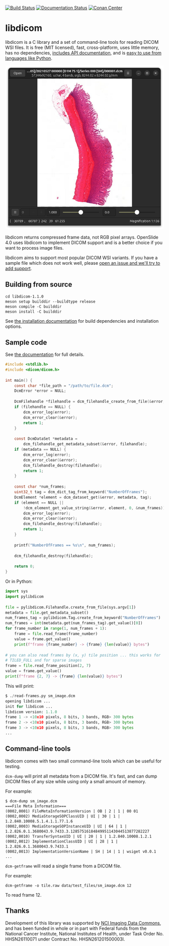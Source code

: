 [![Build
Status](https://github.com/ImagingDataCommons/libdicom/actions/workflows/run_unit_tests.yml/badge.svg)](https://github.com/ImagingDataCommons/libdicom/actions)
[![Documentation Status](https://readthedocs.org/projects/libdicom/badge/?version=latest)](https://libdicom.readthedocs.io/en/latest/?badge=latest)
[![Conan Center](https://img.shields.io/conan/v/libdicom)](https://conan.io/center/recipes/libdicom)

# libdicom

libdicom is a C library and a set of command-line tools
for reading DICOM WSI files. It is free (MIT licensed), fast,
cross-platform, uses little memory, has no dependencies, [includes API
documentation](https://libdicom.readthedocs.io), and is [easy to use from
languages like Python](https://github.com/jcupitt/pylibdicom).

![A DICOM WSI being viewed via OpenSlide 4.0](data/vipsdisp.png)

libdicom returns compressed frame data, not RGB pixel arrays. OpenSlide 4.0
uses libdicom to implement DICOM support and is a better choice if you want
to process image files.

libdicom aims to support most popular DICOM WSI variants. If you have a
sample file which does not work well, please [open an issue and we'll try
to add support](https://github.com/ImagingDataCommons/libdicom/issues).

## Building from source

```shell
cd libdicom-1.1.0
meson setup builddir --buildtype release
meson compile -C builddir
meson install -C builddir
```
See [the installation
documentation](https://libdicom.readthedocs.io/en/latest/installation.html)
for build dependencies and installation options.

## Sample code

See [the documentation](https://libdicom.readthedocs.io) for full details.

```c
#include <stdlib.h>
#include <dicom/dicom.h>

int main() {
    const char *file_path = "/path/to/file.dcm";
    DcmError *error = NULL;

    DcmFilehandle *filehandle = dcm_filehandle_create_from_file(&error, file_path);
    if (filehandle == NULL) {
        dcm_error_log(error);
        dcm_error_clear(&error);
        return 1;
    }

    const DcmDataSet *metadata =
        dcm_filehandle_get_metadata_subset(&error, filehandle);
    if (metadata == NULL) {
        dcm_error_log(error);
        dcm_error_clear(&error);
        dcm_filehandle_destroy(filehandle);
        return 1;
    }

    const char *num_frames;
    uint32_t tag = dcm_dict_tag_from_keyword("NumberOfFrames");
    DcmElement *element = dcm_dataset_get(&error, metadata, tag);
    if (element == NULL ||
        !dcm_element_get_value_string(&error, element, 0, &num_frames)) {
        dcm_error_log(error);
        dcm_error_clear(&error);
        dcm_filehandle_destroy(filehandle);
        return 1;
    }

    printf("NumberOfFrames == %s\n", num_frames);

    dcm_filehandle_destroy(filehandle);

    return 0;
}
```

Or in Python:

```python
import sys
import pylibdicom

file = pylibdicom.Filehandle.create_from_file(sys.argv[1])
metadata = file.get_metadata_subset()
num_frames_tag = pylibdicom.Tag.create_from_keyword("NumberOfFrames")
num_frames = int(metadata.get(num_frames_tag).get_value()[0])
for frame_number in range(1, num_frames + 1):
    frame = file.read_frame(frame_number)
    value = frame.get_value()
    print(f"frame {frame_number} -> {frame} {len(value)} bytes")

# you can also read frames by (x, y) tile position ... this works for
# TILED_FULL and for sparse images
frame = file.read_frame_position(2, 7)
value = frame.get_value()
print(f"frame {2, 7} -> {frame} {len(value)} bytes")
```

This will print:

```python
$ ./read-frames.py sm_image.dcm
opening libdicom ...
init for libdicom ...
libdicom version: 1.1.0
frame 1 -> <10x10 pixels, 8 bits, 3 bands, RGB> 300 bytes
frame 2 -> <10x10 pixels, 8 bits, 3 bands, RGB> 300 bytes
frame 3 -> <10x10 pixels, 8 bits, 3 bands, RGB> 300 bytes
...
```

## Command-line tools

libdicom comes with two small command-line tools which can be useful for
testing.

`dcm-dump` will print all metadata from a DICOM file. It's fast, and can
dump DICOM files of any size while using only a small amount of memory.

For example:

```!
$ dcm-dump sm_image.dcm
===File Meta Information===
(0002,0001) FileMetaInformationVersion | OB | 2 | 1 | 00 01
(0002,0002) MediaStorageSOPClassUID | UI | 30 | 1 | 1.2.840.10008.5.1.4.1.1.77.1.6
(0002,0003) MediaStorageSOPInstanceUID | UI | 64 | 1 | 1.2.826.0.1.3680043.9.7433.3.12857516184849951143044513877282227
(0002,0010) TransferSyntaxUID | UI | 20 | 1 | 1.2.840.10008.1.2.1
(0002,0012) ImplementationClassUID | UI | 28 | 1 | 1.2.826.0.1.3680043.9.7433.1
(0002,0013) ImplementationVersionName | SH | 14 | 1 | wsiget v0.0.1
...
```

`dcm-getframe` will read a single frame from a DICOM file.

For example:

```shell
dcm-getframe -o tile.raw data/test_files/sm_image.dcm 12
```

To read frame 12.

## Thanks

Development of this library was supported by [NCI Imaging Data
Commons](https://imaging.datacommons.cancer.gov/), and has been funded in
whole or in part with Federal funds from the National Cancer Institute,
National Institutes of Health, under Task Order No. HHSN26110071 under
Contract No. HHSN261201500003l.

